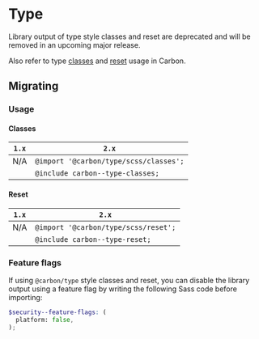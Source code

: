 # Type

Library output of type style classes and reset are deprecated and will be removed in an upcoming major release.

Also refer to type [classes](https://github.com/carbon-design-system/carbon/tree/main/packages/type#type-classes) and [reset](https://github.com/carbon-design-system/carbon/tree/main/packages/type#reset) usage in Carbon.

## Migrating

### Usage

#### Classes

| `1.x` | `2.x`                                  |
| ----- | -------------------------------------- |
| N/A   | `@import '@carbon/type/scss/classes';` |
|       | `@include carbon--type-classes;`       |

#### Reset

| `1.x` | `2.x`                                |
| ----- | ------------------------------------ |
| N/A   | `@import '@carbon/type/scss/reset';` |
|       | `@include carbon--type-reset;`       |

### Feature flags

If using `@carbon/type` style classes and reset, you can disable the library output using a feature flag by writing the following Sass code before importing:

```scss
$security--feature-flags: (
  platform: false,
);
```
